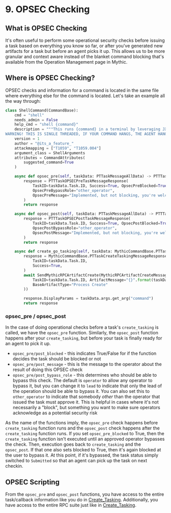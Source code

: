 # 9. OPSEC Checking

## What is OPSEC Checking

It's often useful to perform some operational security checks before issuing a task based on everything you know so far, or after you've generated new artifacts for a task but before an agent picks it up. This allows us to be more granular and context aware instead of the blanket command blocking that's available from the Operation Management page in Mythic.

## Where is OPSEC Checking?

OPSEC checks and information for a command is located in the same file where everything else for the command is located. Let's take an example all the way through:

```python
class ShellCommand(CommandBase):
    cmd = "shell"
    needs_admin = False
    help_cmd = "shell {command}"
    description = """This runs {command} in a terminal by leveraging JXA's Application.doShellScript({command}).
WARNING! THIS IS SINGLE THREADED, IF YOUR COMMAND HANGS, THE AGENT HANGS!"""
    version = 1
    author = "@its_a_feature_"
    attackmapping = ["T1059", "T1059.004"]
    argument_class = ShellArguments
    attributes = CommandAttributes(
        suggested_command=True
    )

    async def opsec_pre(self, taskData: PTTaskMessageAllData) -> PTTTaskOPSECPreTaskMessageResponse:
        response = PTTTaskOPSECPreTaskMessageResponse(
            TaskID=taskData.Task.ID, Success=True, OpsecPreBlocked=True,
            OpsecPreBypassRole="other_operator",
            OpsecPreMessage="Implemented, but not blocking, you're welcome!",
        )
        return response

    async def opsec_post(self, taskData: PTTaskMessageAllData) -> PTTTaskOPSECPostTaskMessageResponse:
        response = PTTTaskOPSECPostTaskMessageResponse(
            TaskID=taskData.Task.ID, Success=True, OpsecPostBlocked=True,
            OpsecPostBypassRole="other_operator",
            OpsecPostMessage="Implemented, but not blocking, you're welcome! Part 2",
        )
        return response

    async def create_go_tasking(self, taskData: MythicCommandBase.PTTaskMessageAllData) -> MythicCommandBase.PTTaskCreateTaskingMessageResponse:
        response = MythicCommandBase.PTTaskCreateTaskingMessageResponse(
            TaskID=taskData.Task.ID,
            Success=True,
        )
        await SendMythicRPCArtifactCreate(MythicRPCArtifactCreateMessage(
            TaskID=taskData.Task.ID, ArtifactMessage="{}".format(taskData.args.get_arg("command")),
            BaseArtifactType="Process Create"
        ))

        response.DisplayParams = taskData.args.get_arg("command")
        return response
```

### opsec\_pre / opsec\_post

In the case of doing operational checks before a task's `create_tasking` is called, we have the `opsec_pre` function. Similarly, the `opsec_post` function happens after your `create_tasking`, but before your task is finally ready for an agent to pick it up.

* `opsec_pre/post_blocked` - this indicates True/False for if the function decides the task should be blocked or not
* `opsec_pre/post_message` - this is the message to the operator about the result of doing this OPSEC check
* `opsec_pre/post_bypass_role` - this determines who should be able to bypass this check. The default is `operator` to allow any operator to bypass it, but you can change it to  `lead` to indicate that only the lead of the operation should be able to bypass it. You can also set this to `other_operator` to indicate that somebody _other_ than the operator that issued the task must approve it. This is helpful in cases where it's not necessarily a "block", but something you want to make sure operators acknowledge as a potential security risk

As the name of the functions imply, the `opsec_pre` check happens before `create_tasking` function runs and the `opsec_post` check happens after the `create_tasking` function runs. If you set `opsec_pre_blocked` to True, then the `create_tasking` function isn't executed until an approved operator bypasses the check. Then, execution goes back to `create_tasking` and the `opsec_post`. If that one also sets blocked to True, then it's again blocked at the user to bypass it. At this point, if it's bypassed, the task status simply switched to `Submitted` so that an agent can pick up the task on next checkin.

## OPSEC Scripting

From the `opsec_pre` and `opsec_post` functions, you have access to the entire task/callback information like you do in [Create\_Tasking](create\_tasking/#available-context). Additionally, you have access to the entire RPC suite just like in [Create\_Tasking](create\_tasking/#rpc-functionality).
